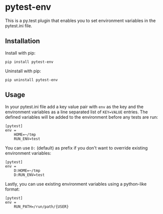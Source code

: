 # pytest-env

This is a py.test plugin that enables you to set environment variables in the pytest.ini file.

## Installation

Install with pip:

    pip install pytest-env

Uninstall with pip:

    pip uninstall pytest-env

## Usage

In your pytest.ini file add a key value pair with `env` as the key and the environment variables as a line separated list of `KEY=VALUE` entries.  The defined variables will be added to the environment before any tests are run:

    [pytest]
    env =
        HOME=~/tmp
        RUN_ENV=test

You can use `D:` (default) as prefix if you don't want to override existing environment variables:

    [pytest]
    env =
        D:HOME=~/tmp
        D:RUN_ENV=test

Lastly, you can use existing environment variables using a python-like format:

    [pytest]
    env =
        RUN_PATH=/run/path/{USER}
